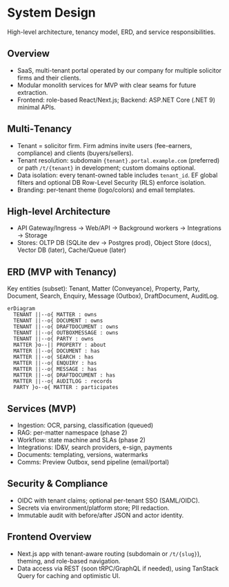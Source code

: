 # System Design

High-level architecture, tenancy model, ERD, and service responsibilities.

## Overview

- SaaS, multi-tenant portal operated by our company for multiple solicitor firms and their clients.
- Modular monolith services for MVP with clear seams for future extraction.
- Frontend: role-based React/Next.js; Backend: ASP.NET Core (.NET 9) minimal APIs.

## Multi‑Tenancy

- Tenant = solicitor firm. Firm admins invite users (fee-earners, compliance) and clients (buyers/sellers).
- Tenant resolution: subdomain `{tenant}.portal.example.com` (preferred) or path `/t/{tenant}` in development; custom domains optional.
- Data isolation: every tenant-owned table includes `tenant_id`. EF global filters and optional DB Row-Level Security (RLS) enforce isolation.
- Branding: per-tenant theme (logo/colors) and email templates.

## High-level Architecture

- API Gateway/Ingress → Web/API → Background workers → Integrations → Storage
- Stores: OLTP DB (SQLite dev → Postgres prod), Object Store (docs), Vector DB (later), Cache/Queue (later)

## ERD (MVP with Tenancy)

Key entities (subset): Tenant, Matter (Conveyance), Property, Party, Document, Search, Enquiry, Message (Outbox), DraftDocument, AuditLog.

```mermaid
erDiagram
  TENANT ||--o{ MATTER : owns
  TENANT ||--o{ DOCUMENT : owns
  TENANT ||--o{ DRAFTDOCUMENT : owns
  TENANT ||--o{ OUTBOXMESSAGE : owns
  TENANT ||--o{ PARTY : owns
  MATTER }o--|| PROPERTY : about
  MATTER ||--o{ DOCUMENT : has
  MATTER ||--o{ SEARCH : has
  MATTER ||--o{ ENQUIRY : has
  MATTER ||--o{ MESSAGE : has
  MATTER ||--o{ DRAFTDOCUMENT : has
  MATTER ||--o{ AUDITLOG : records
  PARTY }o--o{ MATTER : participates
```

## Services (MVP)

- Ingestion: OCR, parsing, classification (queued)
- RAG: per-matter namespace (phase 2)
- Workflow: state machine and SLAs (phase 2)
- Integrations: ID&V, search providers, e-sign, payments
- Documents: templating, versions, watermarks
- Comms: Preview Outbox, send pipeline (email/portal)

## Security & Compliance

- OIDC with tenant claims; optional per-tenant SSO (SAML/OIDC).
- Secrets via environment/platform store; PII redaction.
- Immutable audit with before/after JSON and actor identity.

## Frontend Overview

- Next.js app with tenant-aware routing (subdomain or `/t/{slug}`), theming, and role-based navigation.
- Data access via REST (soon tRPC/GraphQL if needed), using TanStack Query for caching and optimistic UI.
